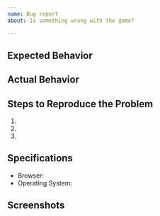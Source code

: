 ```yaml
---
name: Bug report
about: Is something wrong with the game?

---
```


<!-- Everything in the triangular brackets are comments. Read them for more information. For actual issue content, type in plaintext. -->

## Expected Behavior
<!-- What is supposed to happen? -->

## Actual Behavior
<!-- What actually happens? -->

## Steps to Reproduce the Problem
<!-- How can we recreate the bug that you found? (Bugs that cannot be reproduced cannot be fixed!) -->
  1.
  2.
  3.

## Specifications
<!-- Make sure that you update your browser to the latest version before reporting! -->
  - Browser:
  - Operating System:

## Screenshots
<!-- Copy-paste the line below to add a screenshot, replacing the ALL_CAPS placeholder with the image link. We suggest uploading to Discord or using an image host like https://postimages.org/ 

LINE TO PASTE IS BELOW:
![screenshot](LINK_HERE)
-->
